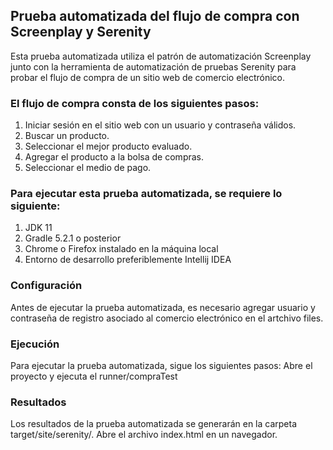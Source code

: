 ## Prueba automatizada del flujo de compra con Screenplay y Serenity
Esta prueba automatizada utiliza el patrón de automatización Screenplay junto con la herramienta de automatización de pruebas Serenity para probar el flujo de compra de un sitio web de comercio electrónico.
### El flujo de compra consta de los siguientes pasos:

1.	Iniciar sesión en el sitio web con un usuario y contraseña válidos.
2.	Buscar un producto.
3.	Seleccionar el mejor producto evaluado.
4.	Agregar el producto a la bolsa de compras.
5.	Seleccionar el medio de pago.

### Para ejecutar esta prueba automatizada, se requiere lo siguiente:
1.	JDK 11
2. 	Gradle 5.2.1 o posterior
3.	Chrome o Firefox instalado en la máquina local
4. 	Entorno de desarrollo preferiblemente Intellij IDEA
### Configuración
Antes de ejecutar la prueba automatizada, es necesario agregar usuario y contraseña de registro asociado al comercio electrónico en el artchivo files.
### Ejecución
Para ejecutar la prueba automatizada, sigue los siguientes pasos:
Abre el proyecto y ejecuta el runner/compraTest
### Resultados
Los resultados de la prueba automatizada se generarán en la carpeta target/site/serenity/. Abre el archivo index.html en un navegador.


